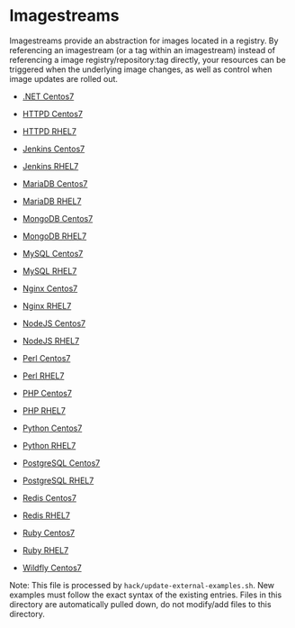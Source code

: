 Imagestreams
===========

Imagestreams provide an abstraction for images located in a registry.  By referencing an imagestream (or a tag within an imagestream) instead
of referencing a image registry/repository:tag directly, your resources can be triggered when the underlying image changes, as well as control
when image updates are rolled out.

* [.NET Centos7](https://raw.githubusercontent.com/openshift/library/master/community/dotnet/imagestreams/dotnet-centos7.json)

* [HTTPD Centos7](https://raw.githubusercontent.com/openshift/library/master/community/httpd/imagestreams/httpd-centos7.json)
* [HTTPD RHEL7](https://raw.githubusercontent.com/openshift/library/master/official/httpd/imagestreams/httpd-rhel7.json)

* [Jenkins Centos7](https://raw.githubusercontent.com/openshift/library/master/community/jenkins/imagestreams/jenkins-centos7.json)
* [Jenkins RHEL7](https://raw.githubusercontent.com/openshift/library/master/official/jenkins/imagestreams/jenkins-rhel7.json)

* [MariaDB Centos7](https://raw.githubusercontent.com/openshift/library/master/community/mariadb/imagestreams/mariadb-centos7.json)
* [MariaDB RHEL7](https://raw.githubusercontent.com/openshift/library/master/official/mariadb/imagestreams/mariadb-rhel7.json)

* [MongoDB Centos7](https://raw.githubusercontent.com/openshift/library/master/community/mongodb/imagestreams/mongodb-centos7.json)
* [MongoDB RHEL7](https://raw.githubusercontent.com/openshift/library/master/official/mongodb/imagestreams/mongodb-rhel7.json)

* [MySQL Centos7](https://raw.githubusercontent.com/openshift/library/master/community/mysql/imagestreams/mysql-centos7.json)
* [MySQL RHEL7](https://raw.githubusercontent.com/openshift/library/master/official/mysql/imagestreams/mysql-rhel7.json)

* [Nginx Centos7](https://raw.githubusercontent.com/openshift/library/master/community/nginx/imagestreams/nginx-centos7.json)
* [Nginx RHEL7](https://raw.githubusercontent.com/openshift/library/master/official/nginx/imagestreams/nginx-rhel7.json)

* [NodeJS Centos7](https://raw.githubusercontent.com/openshift/library/master/community/nodejs/imagestreams/nodejs-centos7.json)
* [NodeJS RHEL7](https://raw.githubusercontent.com/openshift/library/master/official/nodejs/imagestreams/nodejs-rhel7.json)

* [Perl Centos7](https://raw.githubusercontent.com/openshift/library/master/community/perl/imagestreams/perl-centos7.json)
* [Perl RHEL7](https://raw.githubusercontent.com/openshift/library/master/official/perl/imagestreams/perl-rhel7.json)

* [PHP Centos7](https://raw.githubusercontent.com/openshift/library/master/community/php/imagestreams/php-centos7.json)
* [PHP RHEL7](https://raw.githubusercontent.com/openshift/library/master/official/php/imagestreams/php-rhel7.json)

* [Python Centos7](https://raw.githubusercontent.com/openshift/library/master/community/python/imagestreams/python-centos7.json)
* [Python RHEL7](https://raw.githubusercontent.com/openshift/library/master/official/python/imagestreams/python-rhel7.json)

* [PostgreSQL Centos7](https://raw.githubusercontent.com/openshift/library/master/community/postgresql/imagestreams/postgresql-centos7.json)
* [PostgreSQL RHEL7](https://raw.githubusercontent.com/openshift/library/master/official/postgresql/imagestreams/postgresql-rhel7.json)

* [Redis Centos7](https://raw.githubusercontent.com/openshift/library/master/community/redis/imagestreams/redis-centos7.json)
* [Redis RHEL7](https://raw.githubusercontent.com/openshift/library/master/official/redis/imagestreams/redis-rhel7.json)

* [Ruby Centos7](https://raw.githubusercontent.com/openshift/library/master/community/ruby/imagestreams/ruby-centos7.json)
* [Ruby RHEL7](https://raw.githubusercontent.com/openshift/library/master/official/ruby/imagestreams/ruby-rhel7.json)

* [Wildfly Centos7](https://raw.githubusercontent.com/openshift/library/master/community/wildfly/imagestreams/wildfly-centos7.json)


Note: This file is processed by `hack/update-external-examples.sh`. New examples
must follow the exact syntax of the existing entries. Files in this directory
are automatically pulled down, do not modify/add files to this directory.
